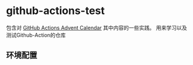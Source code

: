 # github-actions-test
包含对 [GitHub Actions Advent Calendar](https://www.edwardthomson.com/blog/github_actions_1_cicd_triggers.html) 其中内容的一些实践。
用来学习以及测试Github-Action的仓库

## 环境配置